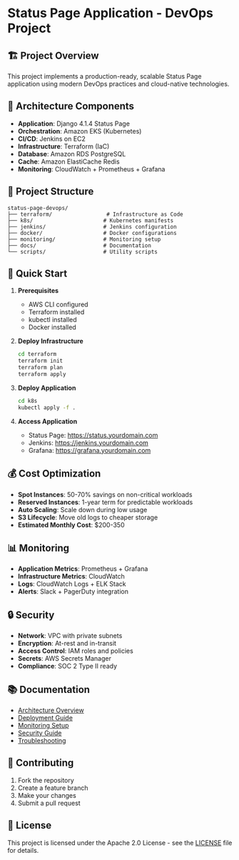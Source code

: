 # Status Page Application - DevOps Project

## 🏗️ Project Overview

This project implements a production-ready, scalable Status Page application using modern DevOps practices and cloud-native technologies.

## 🎯 Architecture Components

- **Application**: Django 4.1.4 Status Page
- **Orchestration**: Amazon EKS (Kubernetes)
- **CI/CD**: Jenkins on EC2
- **Infrastructure**: Terraform (IaC)
- **Database**: Amazon RDS PostgreSQL
- **Cache**: Amazon ElastiCache Redis
- **Monitoring**: CloudWatch + Prometheus + Grafana

## 📁 Project Structure

```
status-page-devops/
├── terraform/                 # Infrastructure as Code
├── k8s/                      # Kubernetes manifests
├── jenkins/                  # Jenkins configuration
├── docker/                   # Docker configurations
├── monitoring/               # Monitoring setup
├── docs/                     # Documentation
└── scripts/                  # Utility scripts
```

## 🚀 Quick Start

1. **Prerequisites**
   - AWS CLI configured
   - Terraform installed
   - kubectl installed
   - Docker installed

2. **Deploy Infrastructure**
   ```bash
   cd terraform
   terraform init
   terraform plan
   terraform apply
   ```

3. **Deploy Application**
   ```bash
   cd k8s
   kubectl apply -f .
   ```

4. **Access Application**
   - Status Page: https://status.yourdomain.com
   - Jenkins: https://jenkins.yourdomain.com
   - Grafana: https://grafana.yourdomain.com

## 💰 Cost Optimization

- **Spot Instances**: 50-70% savings on non-critical workloads
- **Reserved Instances**: 1-year term for predictable workloads
- **Auto Scaling**: Scale down during low usage
- **S3 Lifecycle**: Move old logs to cheaper storage
- **Estimated Monthly Cost**: $200-350

## 📊 Monitoring

- **Application Metrics**: Prometheus + Grafana
- **Infrastructure Metrics**: CloudWatch
- **Logs**: CloudWatch Logs + ELK Stack
- **Alerts**: Slack + PagerDuty integration

## 🔒 Security

- **Network**: VPC with private subnets
- **Encryption**: At-rest and in-transit
- **Access Control**: IAM roles and policies
- **Secrets**: AWS Secrets Manager
- **Compliance**: SOC 2 Type II ready

## 📚 Documentation

- [Architecture Overview](docs/architecture.md)
- [Deployment Guide](docs/deployment.md)
- [Monitoring Setup](docs/monitoring.md)
- [Security Guide](docs/security.md)
- [Troubleshooting](docs/troubleshooting.md)

## 🤝 Contributing

1. Fork the repository
2. Create a feature branch
3. Make your changes
4. Submit a pull request

## 📄 License

This project is licensed under the Apache 2.0 License - see the [LICENSE](LICENSE) file for details.
